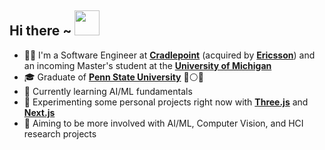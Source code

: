 ## Hi there ~ <img src="https://github.com/vxm52/vxm52.github.io/blob/master/img/hi.gif" width="40"/>

- 👨‍💻 I'm a Software Engineer at [**Cradlepoint**](https://cradlepoint.com/) (acquired by [**Ericsson**](https://www.ericsson.com/en)) and an incoming Master's student at the [**University of Michigan**](https://umich.edu/)
- 🎓 Graduate of [**Penn State University**](https://www.psu.edu/) 🔵⚪🦁
- 🌱 Currently learning AI/ML fundamentals
- 🧪 Experimenting some personal projects right now with [**Three.js**](https://threejs.org/) and [**Next.js**](https://nextjs.org/)
- 🔭 Aiming to be more involved with AI/ML, Computer Vision, and HCI research projects



<!--
**vxm52/vxm52** is a ✨ _special_ ✨ repository because its `README.md` (this file) appears on your GitHub profile.

Here are some ideas to get you started:

- 🔭 I’m currently working on ...
- 🌱 I’m currently learning ...
- 👯 I’m looking to collaborate on ...
- 🤔 I’m looking for help with ...
- 💬 Ask me about ...
- 📫 How to reach me: ...
- 😄 Pronouns: ...
- ⚡ Fun fact: ...
-->
